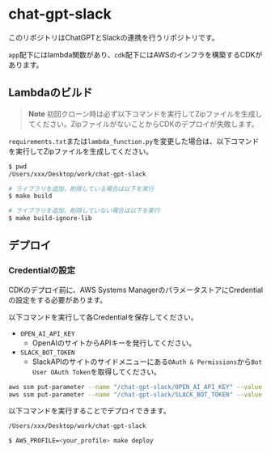 # chat-gpt-slack

このリポジトリはChatGPTとSlackの連携を行うリポジトリです。

`app`配下にはlambda関数があり、`cdk`配下にはAWSのインフラを構築するCDKがあります。

## Lambdaのビルド

> **Note**
> 初回クローン時は必ず以下コマンドを実行してZipファイルを生成してください。ZipファイルがないことからCDKのデプロイが失敗します。

`requirements.txt`または`lambda_function.py`を変更した場合は、以下コマンドを実行してZipファイルを生成してください。

```sh
$ pwd
/Users/xxx/Desktop/work/chat-gpt-slack

# ライブラリを追加、削除している場合は以下を実行
$ make build

# ライブラリを追加、削除していない場合は以下を実行
$ make build-ignore-lib
```

## デプロイ

### Credentialの設定

CDKのデプロイ前に、AWS Systems ManagerのパラメータストアにCredentialの設定をする必要があります。

以下コマンドを実行して各Credentialを保存してください。

- `OPEN_AI_API_KEY`
  - OpenAIのサイトからAPIキーを発行してください。
- `SLACK_BOT_TOKEN`
  - SlackAPIのサイトのサイドメニューにある`OAuth & Permissions`から`Bot User OAuth Token`を取得してください。

```sh
aws ssm put-parameter --name "/chat-gpt-slack/OPEN_AI_API_KEY" --value <OPEN_AI_API_KEY> --type "String"
aws ssm put-parameter --name "/chat-gpt-slack/SLACK_BOT_TOKEN" --value <SLACK_BOT_TOKEN> --type "String"
```

以下コマンドを実行することでデプロイできます。

```sh
/Users/xxx/Desktop/work/chat-gpt-slack

$ AWS_PROFILE=<your_profile> make deploy
```
